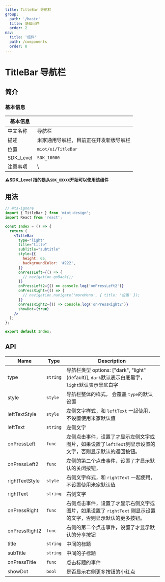 ```yaml
---
title: TitleBar 导航栏
group:
  path: '/basic'
  title: 基础组件
  order: 2
nav:
  title: '组件'
  path: /components
  order: 0
---
```


# TitleBar 导航栏

## 简介

### 基本信息

| 基本信息  |                                        |
| --------- | -------------------------------------- |
| 中文名称  | 导航栏                                 |
| 描述      | 米家通用导航栏，目前正在开发新版导航栏 |
| 位置      | `miot/ui/TitleBar`                     |
| SDK_Level | `SDK_10000`                            |
| 注意事项  | \                                      |

**⚠️SDK_Level 指的是从`SDK_XXXXX`开始可以使用该组件**

## 用法

```jsx
// @ts-ignore
import { TitleBar } from 'miot-design';
import React from 'react';

const Index = () => {
  return (
    <TitleBar
      type="light"
      title="title"
      subTitle="subtitle"
      style={{
        height: 65,
        backgroundColor: '#222',
      }}
      onPressLeft={() => {
        // navigation.goBack();
      }}
      onPressLeft2={() => console.log('onPressLeft2')}
      onPressRight={() => {
        // navigation.navigate('moreMenu', { title: '设置' });
      }}
      onPressRight2={() => console.log('onPressRight2')}
      showDot={true}
    />
  );
};

export default Index;
```

## API

| Name           | Type     | Description                                                                                                 |
| -------------- | -------- | ----------------------------------------------------------------------------------------------------------- |
| type           | `string` | 导航栏类型 options: ["dark", "light"(default)], `dark`默认表示白底黑字， `light`默认表示黑底白字            |
| style          | `style`  | 导航栏整体的样式， 会覆盖 `type`的默认设置                                                                  |
| leftTextStyle  | `style`  | 左侧文字样式，和 `leftText` 一起使用，不设置使用米家默认值                                                  |
| leftText       | `string` | 左侧文字                                                                                                    |
| onPressLeft    | `func`   | 左侧点击事件，设置了才显示左侧文字或图片，如果设置了`leftText`则显示设置的文字，否则显示默认的返回按钮。    |
| onPressLeft2   | `func`   | 左侧的第二个点击事件，设置了才显示默认的关闭按钮，                                                          |
| rightTextStyle | `style`  | 右侧文字样式，和 `rightText` 一起使用，不设置使用米家默认值                                                 |
| rightText      | `string` | 右侧文字                                                                                                    |
| onPressRight   | `func`   | 右侧点击事件，设置了才显示右侧文字或图片，如果设置了 `rightText` 则显示设置的文字，否则显示默认的更多按钮。 |
| onPressRight2  | `func`   | 右侧的第二个点击事件，设置了才显示默认的分享按钮                                                            |
| title          | `string` | 中间的标题                                                                                                  |
| subTitle       | `string` | 中间的子标题                                                                                                |
| onPressTitle   | `func`   | 点击标题的事件                                                                                              |
| showDot        | `bool`   | 是否显示右侧更多按钮的小红点                                                                                |
